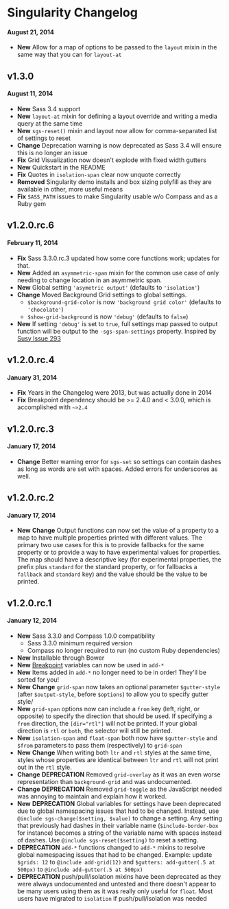 # Singularity Changelog

#### August 21, 2014
* **New** Allow for a map of options to be passed to the `layout` mixin in the same way that you can for `layout-at`

## v1.3.0
#### August 11, 2014
* **New** Sass 3.4 support
* **New** `layout-at` mixin for defining a layout override and writing a media query at the same time
* **New** `sgs-reset()` mixin and layout now allow for comma-separated list of settings to reset
* **Change** Deprecation warning is now deprecated as Sass 3.4 will ensure this is no longer an issue
* **Fix** Grid Visualization now doesn't explode with fixed width gutters
* **New** Quickstart in the README
* **Fix** Quotes in `isolation-span` clear now unquote correctly
* **Removed** Singularity demo installs and box sizing polyfill as they are available in other, more useful means
* **Fix** `SASS_PATH` issues to make Singularity usable w/o Compass and as a Ruby gem

## v1.2.0.rc.6
#### February 11, 2014

* **Fix** Sass 3.3.0.rc.3 updated how some core functions work; updates for that.
* **New** Added an `asymmetric-span` mixin for the common use case of only needing to change location in an asymmetric span.
* **New** Global setting `'asymetric output'` (defaults to `'isolation'`)
* **Change** Moved Background Grid settings to global settings.
  * `$background-grid-color` is now `'background grid color'` (defaults to `'chocolate'`)
  * `$show-grid-background` is now `'debug'` (defaults to `false`)
* **New** If setting `'debug'` is set to `true`, full settings map passed to output function will be output to the `-sgs-span-settings` property. Inspired by [Susy Issue 293](https://github.com/ericam/susy/issues/293)

## v1.2.0.rc.4
#### January 31, 2014

* **Fix** Years in the Changelog were 2013, but was actually done in 2014
* **Fix** Breakpoint dependency should be >= 2.4.0 and < 3.0.0, which is accomplished with `~>2.4`

## v1.2.0.rc.3
#### January 17, 2014

* **Change** Better warning error for `sgs-set` so settings can contain dashes as long as words are set with spaces. Added errors for underscores as well.

## v1.2.0.rc.2
#### January 17, 2014

* **New** **Change** Output functions can now set the value of a property to a map to have multiple properties printed with different values. The primary two use cases for this is to provide fallbacks for the same property or to provide a way to have experimental values for properties. The map should have a descriptive key (for experimental properties, the prefix plus `standard` for the standard property, or for fallbacks a `fallback` and `standard` key) and the value should be the value to be printed.

## v1.2.0.rc.1
#### January 12, 2014

* **New** Sass 3.3.0 and Compass 1.0.0 compatibility
	* Sass 3.3.0 minimum required version
	* Compass no longer required to run (no custom Ruby dependencies)
* **New** Installable through Bower
* **New** [Breakpoint](http://github.com/team-sass/breakpoint) variables can now be used in `add-*`
* **New** Items added in `add-*` no longer need to be in order! They'll be sorted for you!
* **New** **Change** `grid-span` now takes an optional parameter `$gutter-style` (after `$output-style`, before `$options`) to allow you to specify gutter style/
* **New** `grid-span` options now can include a `from` key (left, right, or opposite) to specify the direction that should be used. If specifying a `from` direction, the `[dir="rtl"]` will not be printed. If your global direction is `rtl` or `both`, the selector will still be printed.
* **New** `isolation-span` and `float-span` both now have `$gutter-style` and `$from` parameters to pass them (respectively) to `grid-span`
* **New** **Change** When writing both `ltr` and `rtl` styles at the same time, styles whose properties are identical between `ltr` and `rtl` will not print out in the `rtl` style.
* **Change** **DEPRECATION** Removed `grid-overlay` as it was an even worse representation than `background-grid` and was undocumented.
* **Change** **DEPRECATION** Removed `grid-toggle` as the JavaScript needed was annoying to maintain and explain how it worked.
* **New** **DEPRECATION** Global variables for settings have been deprecated due to global namespacing issues that had to be changed. Instead, use `@include sgs-change($setting, $value)` to change a setting. Any setting that previously had dashes in their variable name (`$include-border-box` for instance) becomes a string of the variable name with spaces instead of dashes. Use `@include sgs-reset($setting)` to reset a setting.
* **DEPRECATION** `add-*` functions changed to `add-*` mixins to resolve global namespacing issues that had to be changed. Example: update `$grids: 12` to `@include add-grid(12)` and `$gutters: add-gutter(.5 at 500px)` to `@include add-gutter(.5 at 500px)`
* **DEPRECATION** push/pull/isolation mixins have been deprecated as they were always undocumented and untested and there doesn't appear to be many users using them as it was really only useful for `float`. Most users have migrated to `isolation` if push/pull/isolation was needed

